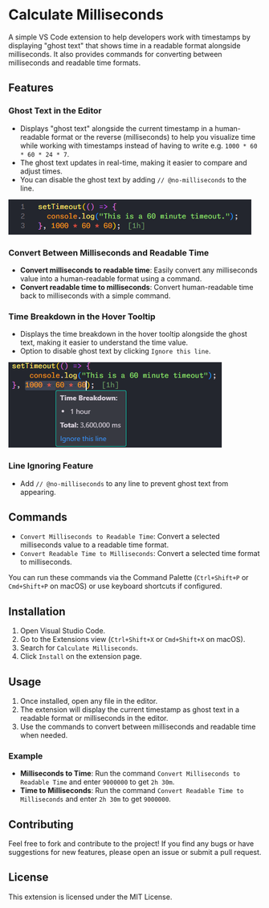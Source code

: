 # Calculate Milliseconds

A simple VS Code extension to help developers work with timestamps by displaying "ghost text" that shows time in a readable format alongside milliseconds. It also provides commands for converting between milliseconds and readable time formats.

## Features

### Ghost Text in the Editor

- Displays "ghost text" alongside the current timestamp in a human-readable format or the reverse (milliseconds) to help you visualize time while working with timestamps instead of having to write e.g. `1000 * 60 * 60 * 24 * 7`.
- The ghost text updates in real-time, making it easier to compare and adjust times.
- You can disable the ghost text by adding `// @no-milliseconds` to the line.

![Ghost text in the editor](images/ghostText.png)

### Convert Between Milliseconds and Readable Time

- **Convert milliseconds to readable time**: Easily convert any milliseconds value into a human-readable format using a command.
- **Convert readable time to milliseconds**: Convert human-readable time back to milliseconds with a simple command.

### Time Breakdown in the Hover Tooltip

- Displays the time breakdown in the hover tooltip alongside the ghost text, making it easier to understand the time value.
- Option to disable ghost text by clicking `Ignore this line`.

![Time breakdown in the hover tooltip](images/hoverTooltip.png)

### Line Ignoring Feature

- Add `// @no-milliseconds` to any line to prevent ghost text from appearing.

## Commands

- `Convert Milliseconds to Readable Time`: Convert a selected milliseconds value to a readable time format.
- `Convert Readable Time to Milliseconds`: Convert a selected time format to milliseconds.

You can run these commands via the Command Palette (`Ctrl+Shift+P` or `Cmd+Shift+P` on macOS) or use keyboard shortcuts if configured.

## Installation

1. Open Visual Studio Code.
2. Go to the Extensions view (`Ctrl+Shift+X` or `Cmd+Shift+X` on macOS).
3. Search for `Calculate Milliseconds`.
4. Click `Install` on the extension page.

## Usage

1. Once installed, open any file in the editor.
2. The extension will display the current timestamp as ghost text in a readable format or milliseconds in the editor.
3. Use the commands to convert between milliseconds and readable time when needed.

### Example

- **Milliseconds to Time**: Run the command `Convert Milliseconds to Readable Time` and enter `9000000` to get `2h 30m`.
- **Time to Milliseconds**: Run the command `Convert Readable Time to Milliseconds` and enter `2h 30m` to get `9000000`.

## Contributing

Feel free to fork and contribute to the project! If you find any bugs or have suggestions for new features, please open an issue or submit a pull request.

## License

This extension is licensed under the MIT License.
